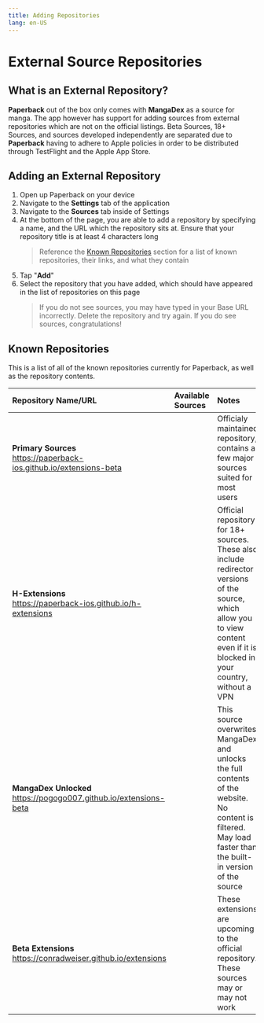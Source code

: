 ```yaml
---
title: Adding Repositories
lang: en-US
---
```


# External Source Repositories
## What is an External Repository?
**Paperback** out of the box only comes with **MangaDex** as a source for manga. The app however has support for adding sources from external repositories which are not on the official listings. Beta Sources, 18+ Sources, and sources developed independently are separated due to **Paperback** having to adhere to Apple policies in order to be distributed through TestFlight and the Apple App Store. 


## Adding an External Repository
1. Open up Paperback on your device
1. Navigate to the **Settings** tab of the application
1. Navigate to the **Sources** tab inside of Settings
1. At the bottom of the page, you are able to add a repository by specifying a name, and the URL which the repository sits at. Ensure that your repository title is at least 4 characters long
    > Reference the [Known Repositories](/help/guides/adding-repos/#known-repositories) section for a list of known repositories, their links, and what they contain
1. Tap "**Add**"
1. Select the repository that you have added, which should have appeared in the list of repositories on this page
    > If you do not see sources, you may have typed in your Base URL incorrectly. Delete the repository and try again. If you do see sources, congratulations!

## Known Repositories
This is a list of all of the known repositories currently for Paperback, as well as the repository contents.

| Repository Name/URL | Available Sources | Notes | Add Repo (iOS Only) |
| :------------------ | :---------------- | :---- | :-----------------: |
| **Primary Sources** <br> https://paperback-ios.github.io/extensions-beta | <ExtensionsList url="https://paperback-ios.github.io/extensions-beta"/> | Officialy maintained repository, contains a few major sources suited for most users | [Add to Paperback](paperback://addRepo?displayName=Primary%20Sources&url=https://paperback-ios.github.io/extensions-beta) |
| **H-Extensions** <br> https://paperback-ios.github.io/h-extensions | <ExtensionsList url="https://paperback-ios.github.io/h-extensions"/> | Official repository for 18+ sources. These also include redirector versions of the source, which allow you to view content even if it is blocked in your country, without a VPN | [Add to Paperback](paperback://addRepo?displayName=H-Extensions&url=https://paperback-ios.github.io/h-extensions) |
| **MangaDex Unlocked** <br> https://pogogo007.github.io/extensions-beta | <ExtensionsList url="https://pogogo007.github.io/extensions-beta"/> | This source overwrites MangaDex and unlocks the full contents of the website. No content is filtered. May load faster than the built-in version of the source | [Add to Paperback](paperback://addRepo?displayName=MangaDex%20Unlocked&url=https://pogogo007.github.io/extensions-beta) |
| **Beta Extensions** <br> https://conradweiser.github.io/extensions | <ExtensionsList url="https://conradweiser.github.io/extensions"/> | These extensions are upcoming to the official repository. These sources may or may not work | [Add to Paperback](paperback://addRepo?displayName=Beta%20Extensions&url=https://conradweiser.github.io/extensions) |
